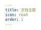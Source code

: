 ```yaml
---
title: 文档主题
icon: read
order: 1
---
```


<ProjectPanel v-for="item in config" v-bind="item" />

<script setup lang="ts">
import config from '@docs-theme-config'
</script>

